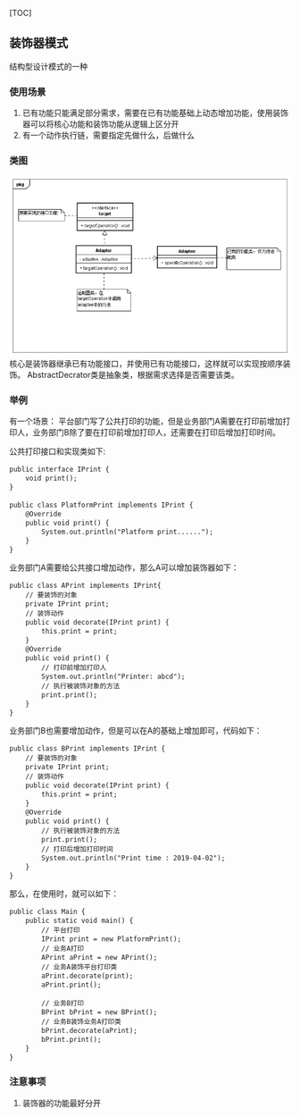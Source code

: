 [TOC]
## 装饰器模式
结构型设计模式的一种
### 使用场景
1. 已有功能只能满足部分需求，需要在已有功能基础上动态增加功能，使用装饰器可以将核心功能和装饰功能从逻辑上区分开
2. 有一个动作执行链，需要指定先做什么，后做什么

### 类图
![装饰器模式类图](https://github.com/tengyuanjack/Blogs/blob/master/attachments/graphs/design-pattern/%E9%80%82%E9%85%8D%E5%99%A8%E6%A8%A1%E5%BC%8F.png)
核心是装饰器继承已有功能接口，并使用已有功能接口，这样就可以实现按顺序装饰。
AbstractDecrator类是抽象类，根据需求选择是否需要该类。
### 举例
有一个场景： 平台部门写了公共打印的功能，但是业务部门A需要在打印前增加打印人，业务部门B除了要在打印前增加打印人，还需要在打印后增加打印时间。

公共打印接口和实现类如下:
```
public interface IPrint {
    void print();
}

public class PlatformPrint implements IPrint {
    @Override
    public void print() {
        System.out.println("Platform print......");
    }
}
```
业务部门A需要给公共接口增加动作，那么A可以增加装饰器如下：
```
public class APrint implements IPrint{
    // 要装饰的对象
    private IPrint print;
    // 装饰动作
    public void decorate(IPrint print) {
        this.print = print;
    }
    @Override
    public void print() {
        // 打印前增加打印人
        System.out.println("Printer: abcd");
        // 执行被装饰对象的方法
        print.print();
    }
}
```
业务部门B也需要增加动作，但是可以在A的基础上增加即可，代码如下：
```
public class BPrint implements IPrint {
    // 要装饰的对象
    private IPrint print;
    // 装饰动作
    public void decorate(IPrint print) {
        this.print = print;
    }
    @Override
    public void print() {        
        // 执行被装饰对象的方法
        print.print();
        // 打印后增加打印时间
        System.out.println("Print time : 2019-04-02");
    }
}
```
那么，在使用时，就可以如下：
```
public class Main {
    public static void main() {
        // 平台打印
        IPrint print = new PlatformPrint();
        // 业务A打印
        APrint aPrint = new APrint();
        // 业务A装饰平台打印类
        aPrint.decorate(print);
        aPrint.print();

        // 业务B打印
        BPrint bPrint = new BPrint();
        // 业务B装饰业务A打印类
        bPrint.decorate(aPrint);
        bPrint.print();
    }
}
```
### 注意事项
1. 装饰器的功能最好分开
